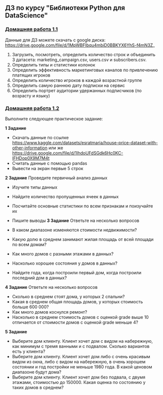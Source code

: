## ДЗ по курсу "Библиотеки Python для DataScience"

### [Домашняя работа 1.1](https://github.com/Progul/stepik_ponomareva_libDS/blob/master/HW_1/hw_1.ipynb)

Данные для ДЗ можете скачать с google диска: https://drive.google.com/file/d/1MpWBFIbqu4mbiD0BBKYX6YhS-f4mN3Z_

1. Загрузить, посмотреть, определить количество строк и объединить 3 датасета: marketing_campaign.csv, users.csv и subscribers.csv.
2. Определить типы и статистики колонок
3. Определить эффективность маркетинговых каналов по привлечению платящих игроков
4. Определить количество игроков в каждой возрастной группе
5. Определить самую раннюю дату подписки на сервис
6. Определить портрет аудитории удержанных подписчиков (по возрасту и языку)


### [Домашняя работа 1.2](https://github.com/Progul/stepik_ponomareva_libDS/blob/master/HW_1/HW_1.2.ipynb)

Выполните следующее практическое задание:

**1 Задание**
- Скачать данные по ссылке https://www.kaggle.com/datasets/esratmaria/house-price-dataset-with-other-information или же https://drive.google.com/file/d/1IhdoUFdSGdk6Hc0KC-lFHDop0X9M7M4t
- Считать данные с помощью pandas
- Вывести на экран первые 5 строк

**2 Задание**
Проведите первичный анализ данных

- Изучите типы данных
- Найдите количество пропущенных ячеек в данных
- Посчитайте основные статистики по всем признакам и поизучайте их
- Пишите выводы
**3 Задание**
Ответьте на несколько вопросов

- В каком диапазоне изменяются стоимости недвижимости?
- Какую долю в среднем занимают жилая площадь от всей площади по всем домам?
- Как много домов с разными этажами в данных?
- Насколько хорошее состояния у домов в данных?
- Найдите года, когда построили первый дом, когда построили последний дом в данных?

**4 Задание**
Ответьте на несколько вопросов

- Сколько в среднем стоят дома, у которых 2 спальни?
- Какая в среднем общая площадь домов, у которых стоимость больше 600 000?
- Как много домов коснулся ремонт?
- Насколько в среднем стоимость домов с оценкой grade выше 10 отличается от стоимости домов с оценкой grade меньше 4?

**5 Задание**
- Выберите дом клиенту. Клиент хочет дом с видом на набережную, как минимум с тремя ванными и с подвалом. Сколько вариантов есть у клиента?
- Выберите дом клиенту. Клиент хочет дом либо с очень красивым видом из окна, либо с видом на набережную, в очень хорошем состоянии и год постройки не меньше 1980 года. В какой ценовом диапазоне будут дома?
- Выберите дом клиенту. Клиент хочет дом без подвала, с двумя этажами, стоимостью до 150000. Какая оценка по состоянию у таких домов в среднем?
